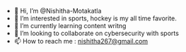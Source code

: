 - 👋 Hi, I’m @Nishitha-Motakatla
- 👀 I’m interested in sports, hockey is my all time favorite.
- 🌱 I’m currently learning content writng
- 💞️ I’m looking to collaborate on cybersecurity with sports
- 📫 How to reach me : nishitha267@gmail.com

<!---
Nishitha-Motakatla/Nishitha-Motakatla is a ✨ special ✨ repository because its `README.md` (this file) appears on your GitHub profile.
You can click the Preview link to take a look at your changes.
--->
